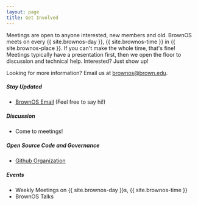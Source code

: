 ```yaml
---
layout: page
title: Get Involved
---
```


Meetings are open to anyone interested, new members and old. BrownOS meets on every {{ site.brownos-day }}, {{ site.brownos-time }} in {{ site.brownos-place }}. If you can't make the whole time, that's fine! Meetings typically have a presentation first, then we open the floor to discussion and technical help. Interested? Just show up!

Looking for more information? Email us at brownos@brown.edu.

##### Stay Updated
* [BrownOS Email](brownos@brown.edu) (Feel free to say hi!)

##### Discussion
* Come to meetings!

##### Open Source Code and Governance
* [Github Organization](https://github.com/BrownOS)

##### Events
* Weekly Meetings on {{ site.brownos-day }}s, {{ site.brownos-time }}
* BrownOS Talks
